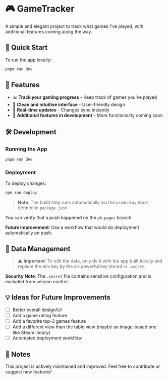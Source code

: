 # 🎮 GameTracker

A simple and elegant project to track what games I've played, with additional features coming along the way.

## 🚀 Quick Start

To run the app locally:

```bash
pnpm run dev
```

## 🎯 Features

- 📊 **Track your gaming progress** - Keep track of games you've played
- 🎨 **Clean and intuitive interface** - User-friendly design
- 🔄 **Real-time updates** - Changes sync instantly
- 🚀 **Additional features in development** - More functionality coming soon

## 🛠️ Development

### Running the App
```bash
pnpm run dev
```

### Deployment
To deploy changes:
```bash
npm run deploy
```
> **Note**: The build step runs automatically via the `predeploy` hook defined in `package.json`

You can verify that a push happened on the `gh-pages` branch.

**Future improvement**: Use a workflow that would do deployment automatically on push.

## 🔧 Data Management

> ⚠️ **Important**: To edit the data, only do it with the app built locally and replace the env key by the all-powerful key stored in `.secret`.

**Security Note**: The `.secret` file contains sensitive configuration and is excluded from version control.

## 💡 Ideas for Future Improvements

- [ ] Better overall design/UI
- [ ] Add a game rating feature
- [ ] Add a favorite top-3 games feature
- [ ] Add a different view than the table view (maybe an image-based one like Steam library)
- [ ] Automated deployment workflow

## 📝 Notes

This project is actively maintained and improved. Feel free to contribute or suggest new features!